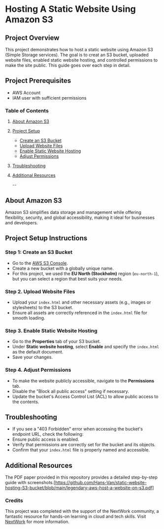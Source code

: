 # Hosting A Static Website Using Amazon S3

## Project Overview
This project demonstrates how to host a static website using Amazon S3 (Simple Storage services). The goal is to creat an S3 bucket, uploaded website files, enabled static website hosting, and controlled permissions to make the site public. This guide goes over each step in detail.

## Project Prerequisites
- AWS Account
- IAM user with sufficient permissions

### Table of Contents
1. [About Amazon S3](#about-amazon-s3)
2. [Project Setup](#project-setup-instructions)
   - [Create an S3 Bucket](#create-an-s3-bucket)
   - [Upload Website Files](#upload-website-files)
   - [Enable Static Website Hosting](#enable-static-website-hosting)
   - [Adjust Permissions](#adjust-permissions)
3. [Troubleshooting](#troubleshooting)
4. [Additional Resources](#additional-resources)

   --

## About Amazon S3
Amazon S3 simplifies data storage and management while offering flexibility, security, and global accessibility, making it ideal for businesses and developers.

## Project Setup Instructions

### Step 1: Create an S3 Bucket
   - Go to the [AWS S3 Console](https://aws.amazon.com/s3/).
   - Create a new bucket with a globally unique name.
   - For this project, we used the **EU North (Stockholm)** region (`eu-north-1`), but you can select a region that best suits your needs.

### Step 2. Upload Website Files
   - Upload your `index.html` and other necessary assets (e.g., images or stylesheets) to the S3 bucket.
   - Ensure all assets are correctly referenced in the `index.html` file for smooth loading.

### Step 3. Enable Static Website Hosting
   - Go to the **Properties** tab of your S3 bucket.
   - Under **Static website hosting**, select **Enable** and specify the `index.html` as the default document.
   - Save your changes.

### Step 4. Adjust Permissions
   - To make the website publicly accessible, navigate to the **Permissions** tab.
   - Disable the "Block all public access" setting if necessary.
   - Update the bucket's Access Control List (ACL) to allow public access to the contents.

## Troubleshooting
   - If you see a "403 Forbidden" error when accessing the bucket's endpoint URL, check the following:
   - Ensure public access is enabled.
   - Verify that permissions are correctly set for the bucket and its objects.
   - Confirm that your `index.html` file is properly named and accessible.

## Additional Resources
The PDF paper provided in this repository provides a detailed step-by-step guide with screenshots.[https://github.com/Hans-Van/static-website-hosting-S3-bucket/blob/main/legendary-aws-host-a-website-on-s3.pdf]

### Credits
This project was completed with the support of the NextWork community, a fantastic resource for hands-on learning in cloud and tech skills. Visit [NextWork](https://community.nextwork.org) for more information.
